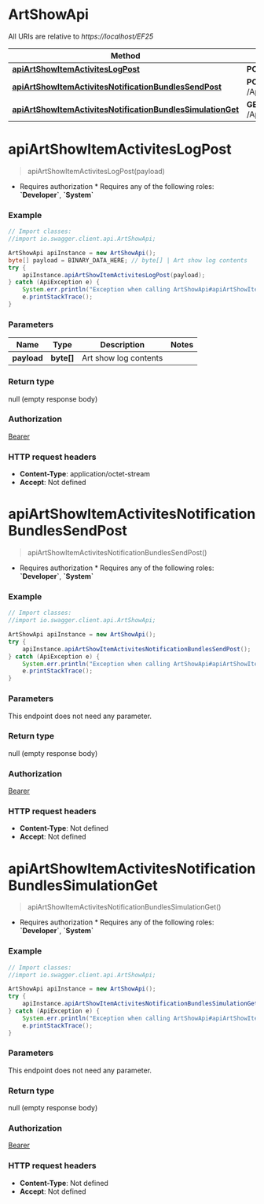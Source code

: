 # ArtShowApi

All URIs are relative to *https://localhost/EF25*

Method | HTTP request | Description
------------- | ------------- | -------------
[**apiArtShowItemActivitesLogPost**](ArtShowApi.md#apiArtShowItemActivitesLogPost) | **POST** /Api/ArtShow/ItemActivites/Log | 
[**apiArtShowItemActivitesNotificationBundlesSendPost**](ArtShowApi.md#apiArtShowItemActivitesNotificationBundlesSendPost) | **POST** /Api/ArtShow/ItemActivites/NotificationBundles/Send | 
[**apiArtShowItemActivitesNotificationBundlesSimulationGet**](ArtShowApi.md#apiArtShowItemActivitesNotificationBundlesSimulationGet) | **GET** /Api/ArtShow/ItemActivites/NotificationBundles/Simulation | 


<a name="apiArtShowItemActivitesLogPost"></a>
# **apiArtShowItemActivitesLogPost**
> apiArtShowItemActivitesLogPost(payload)



  * Requires authorization     * Requires any of the following roles: **&#x60;Developer&#x60;**, **&#x60;System&#x60;**

### Example
```java
// Import classes:
//import io.swagger.client.api.ArtShowApi;

ArtShowApi apiInstance = new ArtShowApi();
byte[] payload = BINARY_DATA_HERE; // byte[] | Art show log contents
try {
    apiInstance.apiArtShowItemActivitesLogPost(payload);
} catch (ApiException e) {
    System.err.println("Exception when calling ArtShowApi#apiArtShowItemActivitesLogPost");
    e.printStackTrace();
}
```

### Parameters

Name | Type | Description  | Notes
------------- | ------------- | ------------- | -------------
 **payload** | **byte[]**| Art show log contents |

### Return type

null (empty response body)

### Authorization

[Bearer](../README.md#Bearer)

### HTTP request headers

 - **Content-Type**: application/octet-stream
 - **Accept**: Not defined

<a name="apiArtShowItemActivitesNotificationBundlesSendPost"></a>
# **apiArtShowItemActivitesNotificationBundlesSendPost**
> apiArtShowItemActivitesNotificationBundlesSendPost()



  * Requires authorization     * Requires any of the following roles: **&#x60;Developer&#x60;**, **&#x60;System&#x60;**

### Example
```java
// Import classes:
//import io.swagger.client.api.ArtShowApi;

ArtShowApi apiInstance = new ArtShowApi();
try {
    apiInstance.apiArtShowItemActivitesNotificationBundlesSendPost();
} catch (ApiException e) {
    System.err.println("Exception when calling ArtShowApi#apiArtShowItemActivitesNotificationBundlesSendPost");
    e.printStackTrace();
}
```

### Parameters
This endpoint does not need any parameter.

### Return type

null (empty response body)

### Authorization

[Bearer](../README.md#Bearer)

### HTTP request headers

 - **Content-Type**: Not defined
 - **Accept**: Not defined

<a name="apiArtShowItemActivitesNotificationBundlesSimulationGet"></a>
# **apiArtShowItemActivitesNotificationBundlesSimulationGet**
> apiArtShowItemActivitesNotificationBundlesSimulationGet()



  * Requires authorization     * Requires any of the following roles: **&#x60;Developer&#x60;**, **&#x60;System&#x60;**

### Example
```java
// Import classes:
//import io.swagger.client.api.ArtShowApi;

ArtShowApi apiInstance = new ArtShowApi();
try {
    apiInstance.apiArtShowItemActivitesNotificationBundlesSimulationGet();
} catch (ApiException e) {
    System.err.println("Exception when calling ArtShowApi#apiArtShowItemActivitesNotificationBundlesSimulationGet");
    e.printStackTrace();
}
```

### Parameters
This endpoint does not need any parameter.

### Return type

null (empty response body)

### Authorization

[Bearer](../README.md#Bearer)

### HTTP request headers

 - **Content-Type**: Not defined
 - **Accept**: Not defined

